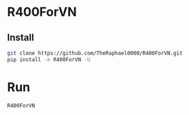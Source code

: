 # R400ForVN

## Install

```bash
git clone https://github.com/TheRaphael0000/R400ForVN.git
pip install -e R400ForVN -U
```

# Run

```bash
R400ForVN
```
